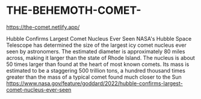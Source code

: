 # THE-BEHEMOTH-COMET-

https://the-comet.netlify.app/


Hubble Confirms Largest Comet Nucleus Ever Seen
NASA's Hubble Space Telescope has determined the size of the largest icy comet nucleus ever seen by astronomers. The estimated diameter is approximately 80 miles across, making it larger than the state of Rhode Island. The nucleus is about 50 times larger than found at the heart of most known comets. Its mass is estimated to be a staggering 500 trillion tons, a hundred thousand times greater than the mass of a typical comet found much closer to the Sun
https://www.nasa.gov/feature/goddard/2022/hubble-confirms-largest-comet-nucleus-ever-seen
